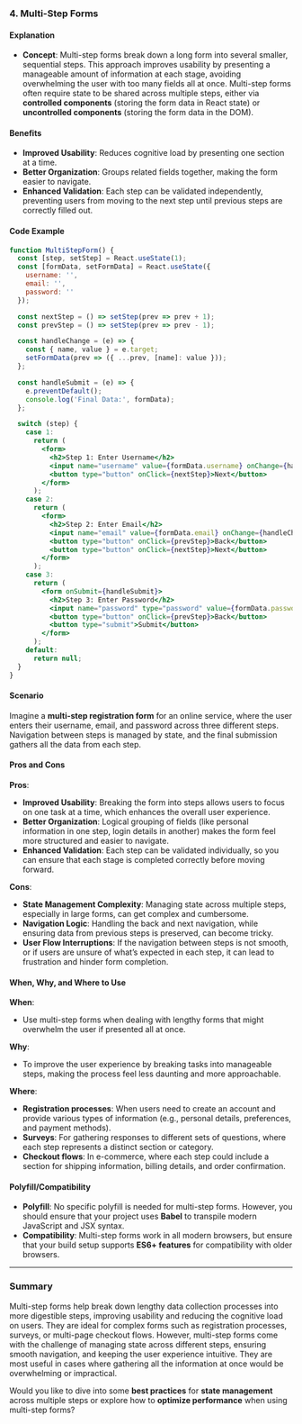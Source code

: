 ### 4. Multi-Step Forms

#### Explanation

- **Concept**: Multi-step forms break down a long form into several smaller, sequential steps. This approach improves usability by presenting a manageable amount of information at each stage, avoiding overwhelming the user with too many fields all at once. Multi-step forms often require state to be shared across multiple steps, either via **controlled components** (storing the form data in React state) or **uncontrolled components** (storing the form data in the DOM).

#### Benefits

- **Improved Usability**: Reduces cognitive load by presenting one section at a time.
- **Better Organization**: Groups related fields together, making the form easier to navigate.
- **Enhanced Validation**: Each step can be validated independently, preventing users from moving to the next step until previous steps are correctly filled out.
  
#### Code Example

```jsx
function MultiStepForm() {
  const [step, setStep] = React.useState(1);
  const [formData, setFormData] = React.useState({
    username: '',
    email: '',
    password: ''
  });

  const nextStep = () => setStep(prev => prev + 1);
  const prevStep = () => setStep(prev => prev - 1);

  const handleChange = (e) => {
    const { name, value } = e.target;
    setFormData(prev => ({ ...prev, [name]: value }));
  };

  const handleSubmit = (e) => {
    e.preventDefault();
    console.log('Final Data:', formData);
  };

  switch (step) {
    case 1:
      return (
        <form>
          <h2>Step 1: Enter Username</h2>
          <input name="username" value={formData.username} onChange={handleChange} />
          <button type="button" onClick={nextStep}>Next</button>
        </form>
      );
    case 2:
      return (
        <form>
          <h2>Step 2: Enter Email</h2>
          <input name="email" value={formData.email} onChange={handleChange} />
          <button type="button" onClick={prevStep}>Back</button>
          <button type="button" onClick={nextStep}>Next</button>
        </form>
      );
    case 3:
      return (
        <form onSubmit={handleSubmit}>
          <h2>Step 3: Enter Password</h2>
          <input name="password" type="password" value={formData.password} onChange={handleChange} />
          <button type="button" onClick={prevStep}>Back</button>
          <button type="submit">Submit</button>
        </form>
      );
    default:
      return null;
  }
}
```

#### Scenario

Imagine a **multi-step registration form** for an online service, where the user enters their username, email, and password across three different steps. Navigation between steps is managed by state, and the final submission gathers all the data from each step.

#### Pros and Cons

**Pros**:
- **Improved Usability**: Breaking the form into steps allows users to focus on one task at a time, which enhances the overall user experience.
- **Better Organization**: Logical grouping of fields (like personal information in one step, login details in another) makes the form feel more structured and easier to navigate.
- **Enhanced Validation**: Each step can be validated individually, so you can ensure that each stage is completed correctly before moving forward.
  
**Cons**:
- **State Management Complexity**: Managing state across multiple steps, especially in large forms, can get complex and cumbersome.
- **Navigation Logic**: Handling the back and next navigation, while ensuring data from previous steps is preserved, can become tricky.
- **User Flow Interruptions**: If the navigation between steps is not smooth, or if users are unsure of what’s expected in each step, it can lead to frustration and hinder form completion.

#### When, Why, and Where to Use

**When**: 
- Use multi-step forms when dealing with lengthy forms that might overwhelm the user if presented all at once.

**Why**: 
- To improve the user experience by breaking tasks into manageable steps, making the process feel less daunting and more approachable.

**Where**:
- **Registration processes**: When users need to create an account and provide various types of information (e.g., personal details, preferences, and payment methods).
- **Surveys**: For gathering responses to different sets of questions, where each step represents a distinct section or category.
- **Checkout flows**: In e-commerce, where each step could include a section for shipping information, billing details, and order confirmation.

#### Polyfill/Compatibility

- **Polyfill**: No specific polyfill is needed for multi-step forms. However, you should ensure that your project uses **Babel** to transpile modern JavaScript and JSX syntax.
- **Compatibility**: Multi-step forms work in all modern browsers, but ensure that your build setup supports **ES6+ features** for compatibility with older browsers.

---

### Summary

Multi-step forms help break down lengthy data collection processes into more digestible steps, improving usability and reducing the cognitive load on users. They are ideal for complex forms such as registration processes, surveys, or multi-page checkout flows. However, multi-step forms come with the challenge of managing state across different steps, ensuring smooth navigation, and keeping the user experience intuitive. They are most useful in cases where gathering all the information at once would be overwhelming or impractical.

Would you like to dive into some **best practices** for **state management** across multiple steps or explore how to **optimize performance** when using multi-step forms?